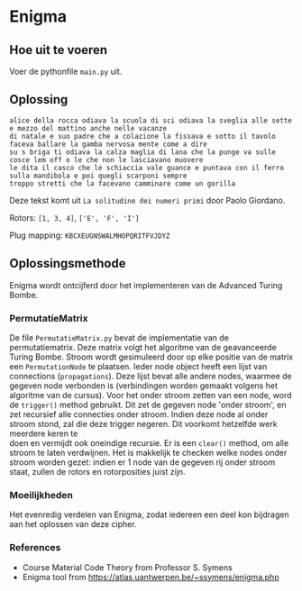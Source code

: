 # Enigma

## Hoe uit te voeren
Voer de pythonfile ``main.py`` uit.

## Oplossing

```
alice della rocca odiava la scuola di sci odiava la sveglia alle sette e mezzo del mattino anche nelle vacanze 
di natale e suo padre che a colazione la fissava e sotto il tavolo faceva ballare la gamba nervosa mente come a dire 
su s briga ti odiava la calza maglia di lana che la punge va sulle cosce lem off o le che non le lasciavano muovere 
le dita il casco che le schiaccia vale guance e puntava con il ferro sulla mandibola e poi quegli scarponi sempre 
troppo stretti che la facevano camminare come un gorilla
```
Deze tekst komt uit `La solitudine dei numeri primi` door Paolo Giordano.

Rotors: ``[1, 3, 4]``, ``['E', 'F', 'I']``

Plug mapping: ``KBCXEUGNSWALMHOPQRITFVJDYZ``

## Oplossingsmethode
Enigma wordt ontcijferd door het implementeren van de Advanced Turing Bombe.

### PermutatieMatrix
De file ``PermutatieMatrix.py`` bevat de implementatie van de permutatiematrix. Deze matrix volgt het algoritme van de 
geavanceerde Turing Bombe. Stroom wordt gesimuleerd door op elke positie van de matrix een ``PermutationNode`` te plaatsen.
Ieder node object heeft een lijst van connections (``propagations``). Deze lijst bevat alle andere nodes, waarmee de 
gegeven node verbonden is (verbindingen worden gemaakt volgens het algoritme van de cursus). Voor het onder stroom zetten van een node,
word de ``trigger()`` method gebruikt. Dit zet de gegeven node 'onder stroom', en zet recursief alle connecties onder 
stroom. Indien deze node al onder stroom stond, zal die deze trigger negeren. Dit voorkomt hetzelfde werk meerdere keren te  
doen en vermijdt ook oneindige recursie. Er is een ``clear()`` method, om alle stroom te laten verdwijnen.
Het is makkelijk te checken welke nodes onder stroom worden gezet: indien er 1 node van de gegeven rij onder stroom staat,
zullen de rotors en rotorposities juist zijn.

### Moeilijkheden
Het evenredig verdelen van Enigma, zodat iedereen een deel kon bijdragen aan het oplossen van deze cipher.

### References
- Course Material Code Theory from Professor S. Symens
- Enigma tool from https://atlas.uantwerpen.be/~ssymens/enigma.php
